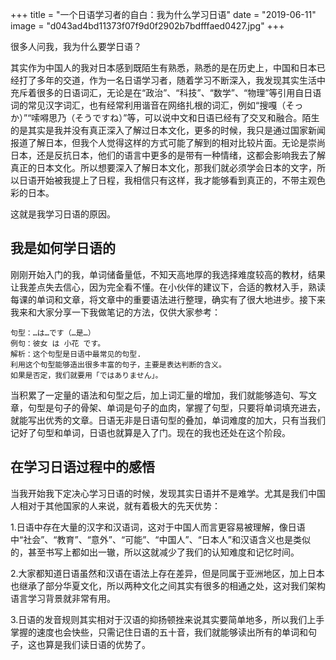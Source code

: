 +++
title = "一个日语学习者的自白：我为什么学习日语"
date = "2019-06-11"
image = "d043ad4bd11373f07f9d0f2902b7bdfffaed0427.jpg"
+++

很多人问我，我为什么要学日语？

其实作为中国人的我对日本感到既陌生有熟悉，熟悉的是在历史上，中国和日本已经打了多年的交道，作为一名日语学习者，随着学习不断深入，我发现其实生活中充斥着很多的日语词汇，无论是在“政治”、“科技”、“数学”、“物理”等引用自日语词的常见汉字词汇，也有经常利用谐音在网络扎根的词汇，例如“搜嘎（そっか）”“嗦嘚思乃（そうですね）”等，可以说中文和日语已经有了交叉和融合。陌生的是其实是我并没有真正深入了解过日本文化，更多的时候，我只是通过国家新闻报道了解日本，但我个人觉得这样的方式可能了解到的相对比较片面。无论是崇尚日本，还是反抗日本，他们的语言中更多的是带有一种情绪，这都会影响我去了解真正的日本文化。所以想要深入了解日本文化，那我们就必须学会日本的文字，所以日语开始被我提上了日程，我相信只有这样，我才能够看到真正的，不带主观色彩的日本。

这就是我学习日语的原因。

## 我是如何学日语的

刚刚开始入门的我，单词储备量低，不知天高地厚的我选择难度较高的教材，结果让我差点失去信心，因为完全看不懂。在小伙伴的建议下，合适的教材入手，熟读每课的单词和文章，将文章中的重要语法进行整理，确实有了很大地进步。接下来我来和大家分享一下我做笔记的方法，仅供大家参考：

```text
句型：…は…です（…是…）
例句：彼女 は 小花 です。
解析：这个句型是日语中最常见的句型.
利用这个句型能够造出很多丰富的句子，主要是表达判断的含义。
如果是否定，我们就要用「ではありません」。
```

当积累了一定量的语法和句型之后，加上词汇量的增加，我们就能够造句、写文章，句型是句子的骨架、单词是句子的血肉，掌握了句型，只要将单词填充进去，就能写出优秀的文章。日语无非是日语句型的叠加，单词难度的加大，只有当我们记好了句型和单词，日语也就算是入了门。现在的我也还处在这个阶段。

## 在学习日语过程中的感悟

当我开始我下定决心学习日语的时候，发现其实日语并不是难学。尤其是我们中国人相对于其他国家的人来说，就有着极大的先天优势：

1.日语中存在大量的汉字和汉语词，这对于中国人而言更容易被理解，像日语中“社会”、“教育”、“意外”、“可能”、“中国人”、“日本人”和汉语含义也是类似的，甚至书写上都如出一辙，所以这就减少了我们的认知难度和记忆时间。

2.大家都知道日语虽然和汉语在语法上存在差异，但是同属于亚洲地区，加上日本也继承了部分华夏文化，所以两种文化之间其实有很多的相通之处，这对我们架构语言学习背景就非常有用。

3.日语的发音规则其实相对于汉语的抑扬顿挫来说其实要简单地多，所以我们上手掌握的速度也会快些，只需记住日语的五十音，我们就能够读出所有的单词和句子，这也算是我们读日语的优势了。
